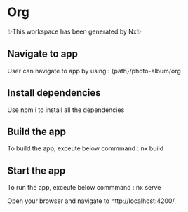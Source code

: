 # Org

✨This workspace has been generated by Nx✨

## Navigate to app

User can navigate to app by using : {path}/photo-album/org

## Install dependencies
Use npm i to install all the dependencies

## Build the app 

To build the app, exceute below commmand : 
nx build 

## Start the app 

To run the app, exceute below commmand : 
nx serve

Open your browser and navigate to http://localhost:4200/.


